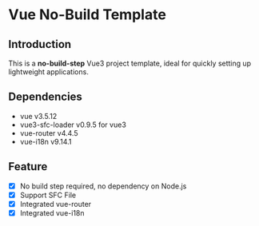 # Vue No-Build Template

## Introduction

This is a **no-build-step** Vue3 project template, ideal for quickly setting up lightweight applications.

## Dependencies

- vue v3.5.12
- vue3-sfc-loader v0.9.5 for vue3
- vue-router v4.4.5
- vue-i18n v9.14.1

## Feature

- [x] No build step required, no dependency on Node.js
- [x] Support SFC File
- [x] Integrated vue-router
- [x] Integrated vue-i18n
